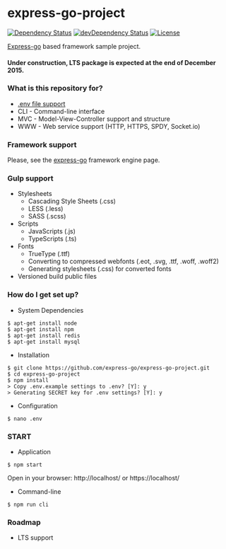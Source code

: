 # express-go-project #
[![Dependency Status](https://img.shields.io/david/express-go/express-go-project.svg?label=deps)](https://david-dm.org/express-go/express-go-project)
[![devDependency Status](https://img.shields.io/david/dev/express-go/express-go-project.svg?label=devDeps)](https://david-dm.org/express-go/express-go-project#info=devDependencies)
[![License](http://img.shields.io/badge/license-MIT-brightgreen.svg)](https://tldrlegal.com/license/mit-license)

[Express-go](https://github.com/express-go/express-go/) based framework sample project.

#### Under construction, LTS package is expected at the end of December 2015. ####

### What is this repository for? ###
* [.env file support](https://www.npmjs.com/package/dotenv)
* CLI - Command-line interface
* MVC - Model-View-Controller support and structure
* WWW - Web service support (HTTP, HTTPS, SPDY, Socket.io)


### Framework support ###
Please, see the [express-go](https://github.com/express-go/express-go/) framework engine page.

### Gulp support ###
* Stylesheets
    * Cascading Style Sheets (.css)
    * LESS (.less)
    * SASS (.scss)
* Scripts  
    * JavaScripts (.js)
    * TypeScripts (.ts)
* Fonts
    *  TrueType (.ttf) 
    *  Converting to compressed webfonts (.eot, .svg, .ttf, .woff, .woff2)
    *  Generating stylesheets (.css) for converted fonts
* Versioned build public files


### How do I get set up? ###
* System Dependencies

```
$ apt-get install node
$ apt-get install npm
$ apt-get install redis
$ apt-get install mysql
```

* Installation

```
$ git clone https://github.com/express-go/express-go-project.git
$ cd express-go-project
$ npm install
> Copy .env.example settings to .env? [Y]: y
> Generating SECRET key for .env settings? [Y]: y
```

* Configuration

```
$ nano .env
```

### START ###
* Application

```
$ npm start
```

Open in your browser:
http://localhost/ or https://localhost/


* Command-line

```
$ npm run cli
```



### Roadmap ###
* LTS support
